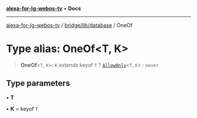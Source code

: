 [**alexa-for-lg-webos-tv**](../../../../README.md) • **Docs**

***

[alexa-for-lg-webos-tv](../../../../modules.md) / [bridge/lib/database](../README.md) / OneOf

# Type alias: OneOf\<T, K\>

> **OneOf**\<`T`, `K`\>: `K` *extends* keyof `T` ? [`AllowOnly`](AllowOnly.md)\<`T`, `K`\> : `never`

## Type parameters

• **T**

• **K** = keyof `T`
